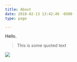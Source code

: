 ```yaml
---
title: About
date: 2018-02-13 13:42:49 -0500
type: page

---
```

Hello.

> This is some quoted text

![](/uploads/2018/04/03/myneighbortotoro-1515455711510-2837.jpg)